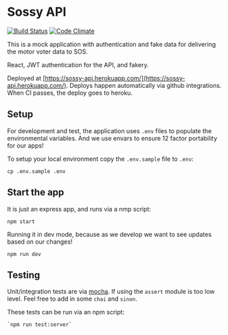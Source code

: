 # Sossy API

[![Build Status](https://travis-ci.org/CDTDigital/sossy-api.svg?branch=master)](https://travis-ci.org/CDTDigital/sossy-api) [![Code Climate](https://codeclimate.com/github/CDTDigital/sossy-api/badges/gpa.svg)](https://codeclimate.com/github/CDTDigital/sossy-api)

This is a mock application with authentication and fake data for
delivering the motor voter data to SOS.

React, JWT authentication for the API, and fakery.

Deployed at [https://sossy-api.herokuapp.com/](https://sossy-api.herokuapp.com/).
Deploys happen automatically via github integrations. When CI passes,
the deploy goes to heroku.

## Setup

For development and test, the application uses `.env` files to populate
the environmental variables. And we use envars to ensure 12 factor
portability for our apps!

To setup your local environment copy the `.env.sample` file to `.env`:

    cp .env.sample .env

## Start the app

It is just an express app, and runs via a nmp script:

    npm start

Running it in dev mode, because as we develop we want to see updates
based on our changes!

    npm run dev

## Testing

Unit/integration tests are via [mocha](https://mochajs.org/). If using the `assert`
module is too low level. Feel free to add in some `chai` and `sinon`.

These tests can be run via an npm script:

    `npm run test:server`


